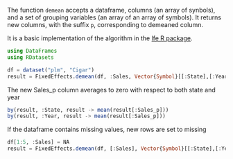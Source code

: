 

The function `demean` accepts a dataframe, columns (an array of synbols), and a set of grouping variables (an array of an array of symbols). It returns new columns, with the suffix `p`, corresponding to demeaned column.

It is a basic implementation of the algorithm in the [lfe R package](http://journal.r-project.org/archive/2013-2/gaure.pdf).


```julia
using DataFrames
using RDatasets

df = dataset("plm", "Cigar")
result = FixedEffects.demean(df, :Sales, Vector{Symbol}[[:State],[:Year]])
```



The new Sales_p column averages to zero with respect to both state and year

```julia
by(result, :State, result -> mean(result[:Sales_p]))
by(result, :Year, result -> mean(result[:Sales_p]))
```

If the dataframe contains missing values, new rows are set to missing

```julia
df[1:5, :Sales] = NA
result = FixedEffects.demean(df, [:Sales], Vector{Symbol}[[:State],[:Year]])
```

